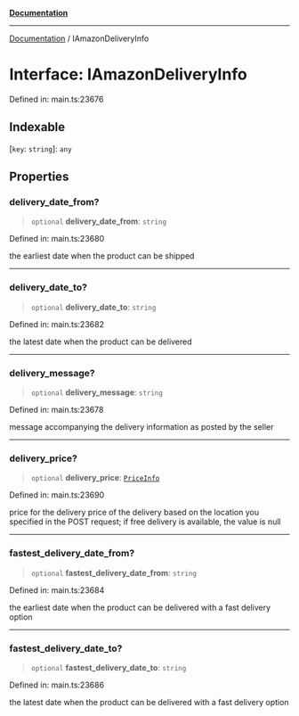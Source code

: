 [**Documentation**](../README.md)

***

[Documentation](../README.md) / IAmazonDeliveryInfo

# Interface: IAmazonDeliveryInfo

Defined in: main.ts:23676

## Indexable

\[`key`: `string`\]: `any`

## Properties

### delivery\_date\_from?

> `optional` **delivery\_date\_from**: `string`

Defined in: main.ts:23680

the earliest date when the product can be shipped

***

### delivery\_date\_to?

> `optional` **delivery\_date\_to**: `string`

Defined in: main.ts:23682

the latest date when the product can be delivered

***

### delivery\_message?

> `optional` **delivery\_message**: `string`

Defined in: main.ts:23678

message accompanying the delivery information as posted by the seller

***

### delivery\_price?

> `optional` **delivery\_price**: [`PriceInfo`](../classes/PriceInfo.md)

Defined in: main.ts:23690

price for the delivery
price of the delivery based on the location you specified in the POST request;
if free delivery is available, the value is null

***

### fastest\_delivery\_date\_from?

> `optional` **fastest\_delivery\_date\_from**: `string`

Defined in: main.ts:23684

the earliest date when the product can be delivered with a fast delivery option

***

### fastest\_delivery\_date\_to?

> `optional` **fastest\_delivery\_date\_to**: `string`

Defined in: main.ts:23686

the latest date when the product can be delivered with a fast delivery option
